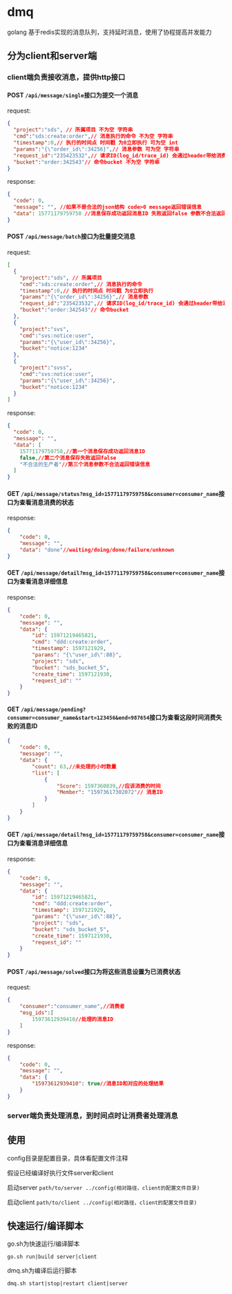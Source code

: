 # dmq
golang 基于redis实现的消息队列，支持延时消息，使用了协程提高并发能力

## 分为client和server端

### client端负责接收消息，提供http接口

#### POST `/api/message/single`接口为提交一个消息
request:
```json
{
  "project":"sds", // 所属项目 不为空 字符串
  "cmd":"sds:create:order",// 消息执行的命令 不为空 字符串
  "timestamp":0,// 执行的时间点 时间戳 为0立即执行 可为空 int
  "params":"{\"order_id\":34256}",// 消息参数 可为空 字符串
  "request_id":"235423532",// 请求ID(log_id/trace_id) 会通过header带给消费者 可为空 字符串
  "bucket":"order:342543"// 命令bucket 不为空 字符串
}
```
response:
```json
{
  "code": 0,
  "message": "", //如果不是合法的json结构 code>0 message返回错误信息
  "data": 15771179759758 //消息保存成功返回消息ID 失败返回false 参数不合法返回错误信息
}
```

#### POST `/api/message/batch`接口为批量提交消息
request:
```json
[
  {
    "project":"sds", // 所属项目
    "cmd":"sds:create:order",// 消息执行的命令
    "timestamp":0,// 执行的时间点 时间戳 为0立即执行
    "params":"{\"order_id\":34256}",// 消息参数
    "request_id":"235423532",// 请求ID(log_id/trace_id) 会通过header带给消费者(x-request-id) 字符串
    "bucket":"order:342543"// 命令bucket
  },
  {
    "project":"svs",
    "cmd":"svs:notice:user",
    "params":"{\"user_id\":34256}",
    "bucket":"notice:1234"
  },
  {
    "project":"svss",
    "cmd":"svs:notice:user",
    "params":"{\"user_id\":34256}",
    "bucket":"notice:1234"
  }
]
```
response:
```json
{
  "code": 0,
  "message": "",
  "data": [
    15771179759758,//第一个消息保存成功返回消息ID
    false,//第二个消息保存失败返回false
    "不合法的生产者"//第三个消息参数不合法返回错误信息
  ]
}
```

#### GET `/api/message/status?msg_id=15771179759758&consumer=consumer_name`接口为查看消息消费的状态
response:
```json
{
    "code": 0,
    "message": "",
    "data": "done"//waiting/doing/done/failure/unknown
}
```


#### GET `/api/message/detail?msg_id=15771179759758&consumer=consumer_name`接口为查看消息详细信息
response:
```json
{
    "code": 0,
    "message": "",
    "data": {
        "id": 15971219465821,
        "cmd": "ddd:create:order",
        "timestamp": 1597121929,
        "params": "{\"user_id\":88}",
        "project": "sds",
        "bucket": "sds_bucket_5",
        "create_time": 1597121930,
        "request_id": ""
    }
}
```

#### GET `/api/message/pending?consumer=consumer_name&start=123456&end=987654`接口为查看这段时间消费失败的消息ID
```json
{
    "code": 0,
    "message": "",
    "data": {
        "count": 63,//未处理的小时数量
        "list": [
            {
                "Score": 1597360839,//应该消费的时间
                "Member": "15973617302072"// 消息ID
            }
        ]
    }
}
```

#### GET `/api/message/detail?msg_id=15771179759758&consumer=consumer_name`接口为查看消息详细信息
response:
```json
{
    "code": 0,
    "message": "",
    "data": {
        "id": 15971219465821,
        "cmd": "ddd:create:order",
        "timestamp": 1597121929,
        "params": "{\"user_id\":88}",
        "project": "sds",
        "bucket": "sds_bucket_5",
        "create_time": 1597121930,
        "request_id": ""
    }
}
```
#### POST `/api/message/solved`接口为将这些消息设置为已消费状态
request:
```json
{
    "consumer":"consumer_name",//消费者
    "msg_ids":[
        15973612939410//处理的消息ID
    ]
}
```
response:
```json
{
    "code": 0,
    "message": "",
    "data": {
        "15973612939410": true//消息ID和对应的处理结果
    }
}
```
### server端负责处理消息，到时间点时让消费者处理消息

## 使用
config目录是配置目录，具体看配置文件注释

假设已经编译好执行文件server和client

启动server `path/to/server ../config(相对路径，client的配置文件目录)`

启动client `path/to/client ../config(相对路径，client的配置文件目录)`

## 快速运行/编译脚本
go.sh为快速运行/编译脚本
```shell script
go.sh run|build server|client
```
dmq.sh为编译后运行脚本
```shell script
dmq.sh start|stop|restart client|server
```
